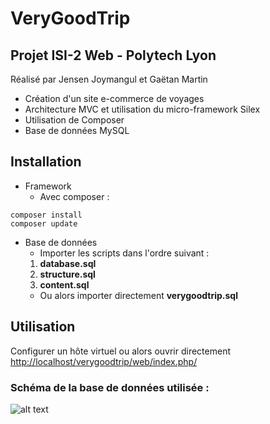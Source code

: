 # VeryGoodTrip

## Projet ISI-2 Web - Polytech Lyon
Réalisé par Jensen Joymangul et Gaëtan Martin

* Création d'un site e-commerce de voyages
* Architecture MVC et utilisation du micro-framework Silex
* Utilisation de Composer
* Base de données MySQL

## Installation
* Framework
    * Avec composer :
```shell
composer install
composer update
```
* Base de données
    * Importer les scripts dans l'ordre suivant :
    1. **database.sql**
    2. **structure.sql**
    3. **content.sql**
    * Ou alors importer directement **verygoodtrip.sql**

## Utilisation
Configurer un hôte virtuel ou alors ouvrir directement <http://localhost/verygoodtrip/web/index.php/>

### Schéma de la base de données utilisée :
![alt text][logo]

[logo]: https://github.com/polytechlyon-isi2/VeryGoodTrip/blob/master/DatabaseDiagrame/diagram.png?raw=true "Image od database diagram"

